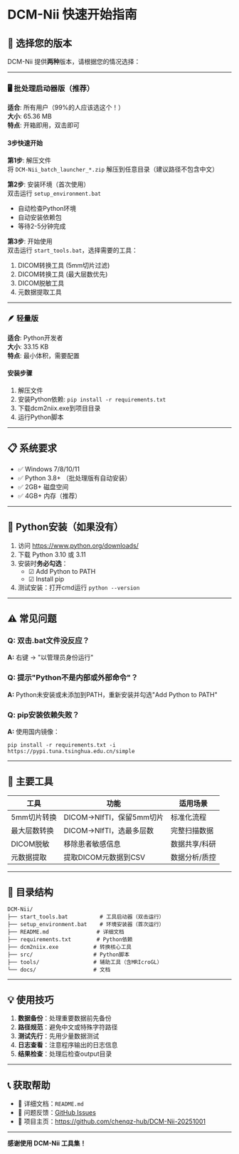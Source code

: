 # DCM-Nii 快速开始指南

## 🚀 选择您的版本

DCM-Nii 提供**两种**版本，请根据您的情况选择：

---

### 🖥️ 批处理启动器版（推荐）

**适合**: 所有用户（99%的人应该选这个！）  
**大小**: 65.36 MB  
**特点**: 开箱即用，双击即可

#### 3步快速开始

**第1步**: 解压文件  
将 `DCM-Nii_batch_launcher_*.zip` 解压到任意目录（建议路径不包含中文）

**第2步**: 安装环境（首次使用）  
双击运行 `setup_environment.bat`
- 自动检查Python环境
- 自动安装依赖包
- 等待2-5分钟完成

**第3步**: 开始使用  
双击运行 `start_tools.bat`，选择需要的工具：
1. DICOM转换工具 (5mm切片过滤)
2. DICOM转换工具 (最大层数优先)
3. DICOM脱敏工具
4. 元数据提取工具

---

### 🪶 轻量版

**适合**: Python开发者  
**大小**: 33.15 KB  
**特点**: 最小体积，需要配置

#### 安装步骤

1. 解压文件
2. 安装Python依赖: `pip install -r requirements.txt`
3. 下载dcm2niix.exe到项目目录
4. 运行Python脚本

---

## 📋 系统要求

- ✅ Windows 7/8/10/11
- ✅ Python 3.8+ （批处理版有自动安装）
- ✅ 2GB+ 磁盘空间
- ✅ 4GB+ 内存（推荐）

---

## 🔧 Python安装（如果没有）

1. 访问 https://www.python.org/downloads/
2. 下载 Python 3.10 或 3.11
3. 安装时**务必勾选**：
   - ☑ Add Python to PATH
   - ☑ Install pip
4. 测试安装：打开cmd运行 `python --version`

---

## ⚠️ 常见问题

### Q: 双击.bat文件没反应？
**A:** 右键 → "以管理员身份运行"

### Q: 提示"Python不是内部或外部命令"？
**A:** Python未安装或未添加到PATH，重新安装并勾选"Add Python to PATH"

### Q: pip安装依赖失败？
**A:** 使用国内镜像：
```
pip install -r requirements.txt -i https://pypi.tuna.tsinghua.edu.cn/simple
```

---

## 🎯 主要工具

| 工具 | 功能 | 适用场景 |
|------|------|---------|
| 5mm切片转换 | DICOM→NIfTI，保留5mm切片 | 标准化流程 |
| 最大层数转换 | DICOM→NIfTI，选最多层数 | 完整扫描数据 |
| DICOM脱敏 | 移除患者敏感信息 | 数据共享/科研 |
| 元数据提取 | 提取DICOM元数据到CSV | 数据分析/质控 |

---

## 📁 目录结构

```
DCM-Nii/
├── start_tools.bat          # 工具启动器（双击运行）
├── setup_environment.bat    # 环境安装器（首次运行）
├── README.md               # 详细文档
├── requirements.txt        # Python依赖
├── dcm2niix.exe           # 转换核心工具
├── src/                   # Python脚本
├── tools/                 # 辅助工具（含MRIcroGL）
└── docs/                  # 文档
```

---

## 💡 使用技巧

1. **数据备份**：处理重要数据前先备份
2. **路径规范**：避免中文或特殊字符路径
3. **测试先行**：先用少量数据测试
4. **日志查看**：注意程序输出的日志信息
5. **结果检查**：处理后检查output目录

---

## 📞 获取帮助

- 📖 详细文档：`README.md`
- 🐛 问题反馈：[GitHub Issues](https://github.com/chenqz-hub/DCM-Nii-20251001/issues)
- 📧 项目主页：https://github.com/chenqz-hub/DCM-Nii-20251001

---

**感谢使用 DCM-Nii 工具集！**
